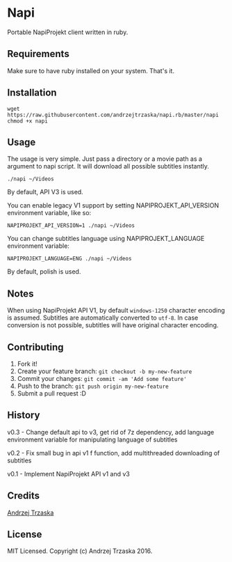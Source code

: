 # Napi

Portable NapiProjekt client written in ruby.

## Requirements

Make sure to have ruby installed on your system. That's it.

## Installation

    wget https://raw.githubusercontent.com/andrzejtrzaska/napi.rb/master/napi
    chmod +x napi

## Usage

The usage is very simple. Just pass a directory or a movie path as a argument to napi script. It will download all possible subtitles instantly.

    ./napi ~/Videos

By default, API V3 is used.

You can enable legacy V1 support by setting NAPIPROJEKT_API_VERSION environment variable, like so:

    NAPIPROJEKT_API_VERSION=1 ./napi ~/Videos

You can change subtitles language using NAPIPROJEKT_LANGUAGE environment variable:

    NAPIPROJEKT_LANGUAGE=ENG ./napi ~/Videos

By default, polish is used.

## Notes

When using NapiProjekt API V1, by default ```windows-1250``` character encoding is assumed. Subtitles are automatically converted to ```utf-8```.
In case conversion is not possible, subtitles will have original character encoding.

## Contributing

1. Fork it!
2. Create your feature branch: `git checkout -b my-new-feature`
3. Commit your changes: `git commit -am 'Add some feature'`
4. Push to the branch: `git push origin my-new-feature`
5. Submit a pull request :D

## History

v0.3 - Change default api to v3, get rid of 7z dependency, add language environment variable for manipulating language of subtitles

v0.2 - Fix small bug in api v1 f function, add multithreaded downloading of subtitles

v0.1 - Implement NapiProjekt API v1 and v3

## Credits

[Andrzej Trzaska](https://github.com/andrzejtrzaska)

## License

MIT Licensed. Copyright (c) Andrzej Trzaska 2016.
